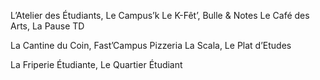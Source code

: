 



L’Atelier des Étudiants, Le Campus’k
Le K-Fêt’, Bulle & Notes
Le Café des Arts, La Pause TD




La Cantine du Coin, Fast’Campus
Pizzeria La Scala, Le Plat d’Etudes




La Friperie Étudiante, Le Quartier Étudiant
